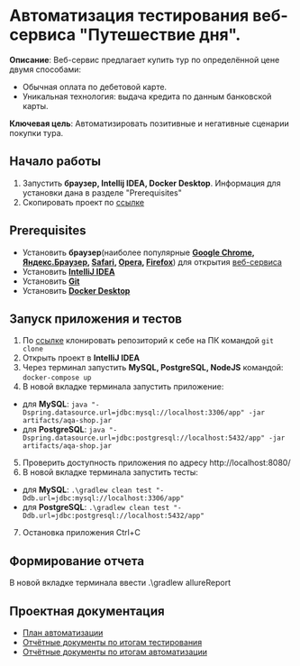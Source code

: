 # Автоматизация тестирования веб-сервиса "Путешествие дня".
**Описание**: Веб-сервис предлагает купить тур по определённой цене двумя способами:

- Обычная оплата по дебетовой карте.
- Уникальная технология: выдача кредита по данным банковской карты.

**Ключевая цель**: Автоматизировать позитивные и негативные сценарии покупки тура.

## Начало работы

1. Запустить **браузер, Intellij IDEA, Docker Desktop**. Информация для установки дана в разделе "Prerequisites"
2. Скопировать проект по [ссылке](https://github.com/VasilevNik/QA-Diplom)

## Prerequisites

- Установить **браузер**(наиболее популярные **[Google Chrome](https://www.google.com/intl/ru/chrome/browser-tools/), [Яндекс.Браузер](https://browser.yandex.ru/), [Safari](https://www.apple.com/ru/safari/), [Opera](https://www.opera.com/ru/browsers/opera), [Firefox](https://www.mozilla.org/ru/firefox/new/)**) для открытия [веб-сервиса](http://localhost:8080/)
- Установить **[IntelliJ IDEA](https://www.jetbrains.com/ru-ru/idea/download/)**
- Установить **[Git](https://desktop.github.com/)**
- Установить **[Docker Desktop](https://www.docker.com/products/docker-desktop/)**


## Запуск приложения и тестов

1. По [ссылке](https://github.com/VasilevNik/QA-Diplom) клонировать репозиторий к себе на ПК командой `git clone`
2. Открыть проект в **IntelliJ IDEA**
3. Через терминал запустить **MySQL, PostgreSQL, NodeJS** командой: `docker-compose up`
4. В новой вкладке терминала запустить приложение:
- для **MySQL**: `java "-Dspring.datasource.url=jdbc:mysql://localhost:3306/app" -jar artifacts/aqa-shop.jar`
- для **PostgreSQL**: `java "-Dspring.datasource.url=jdbc:postgresql://localhost:5432/app" -jar artifacts/aqa-shop.jar`
5. Проверить доступность приложения по адресу http://localhost:8080/
6. В новой вкладке терминала запустить тесты:
- для **MySQL**: `.\gradlew clean test "-Ddb.url=jdbc:mysql://localhost:3306/app"`
- для **PostgreSQL**: `.\gradlew clean test "-Ddb.url=jdbc:postgresql://localhost:5432/app"`
7. Остановка приложения Ctrl+C

## Формирование отчета
В новой вкладке терминала ввести .\gradlew allureReport

## Проектная документация

- [План автоматизации](https://github.com/VasilevNik/QA-Diplom/blob/main/docs/Plan.md)
- [Отчётные документы по итогам тестирования](https://github.com/VasilevNik/QA-Diplom/blob/main/docs/Report.md)
- [Отчётные документы по итогам автоматизации](https://github.com/VasilevNik/QA-Diplom/blob/main/docs/Summary.md)

